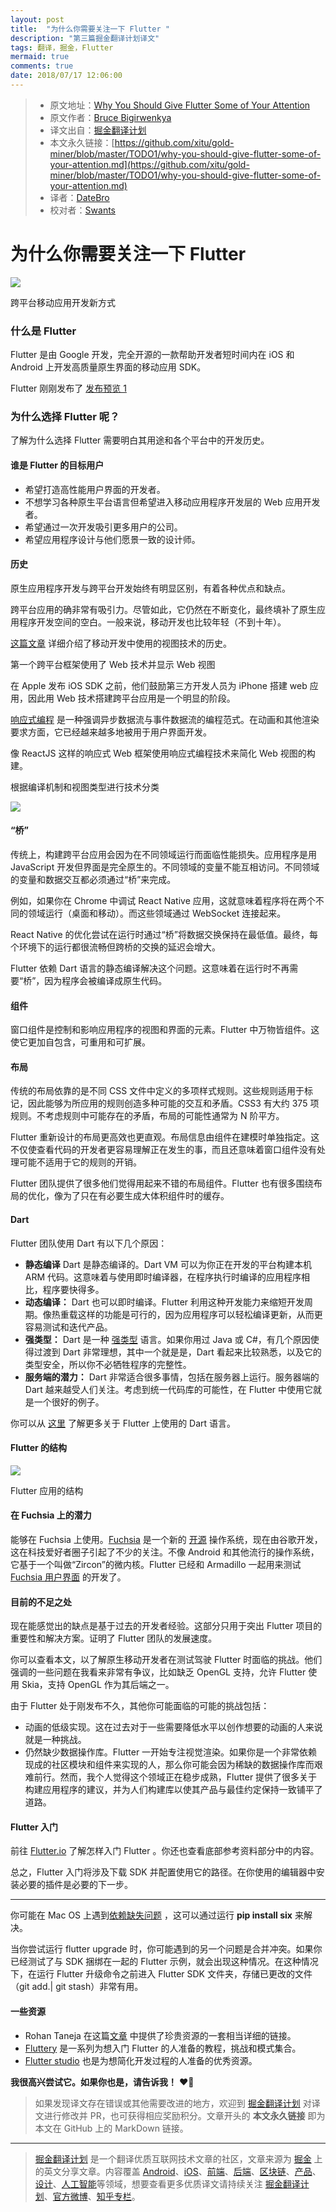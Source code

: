 ```yaml
---
layout: post
title:  "为什么你需要关注一下 Flutter "
description: "第三篇掘金翻译计划译文"
tags: 翻译，掘金，Flutter
mermaid: true
comments: true
date: 2018/07/17 12:06:00
---
```


> * 原文地址：[Why You Should Give Flutter Some of Your Attention](https://medium.com/the-andela-way/why-you-should-give-flutter-some-of-your-attention-22dd7e5cae42)
> * 原文作者：[Bruce Bigirwenkya](https://medium.com/@bruce.bigirwenkya?source=post_header_lockup)
> * 译文出自：[掘金翻译计划](https://github.com/xitu/gold-miner)
> * 本文永久链接：[https://github.com/xitu/gold-miner/blob/master/TODO1/why-you-should-give-flutter-some-of-your-attention.md](https://github.com/xitu/gold-miner/blob/master/TODO1/why-you-should-give-flutter-some-of-your-attention.md)
> * 译者：[DateBro](https://github.com/DateBro)
> * 校对者：[Swants](https://github.com/swants)

# 为什么你需要关注一下 Flutter

![](https://cdn-images-1.medium.com/max/1000/1*ksS2oqmcv5ol9nCaMkraIw.jpeg)

跨平台移动应用开发新方式

### 什么是 Flutter

Flutter 是由 Google 开发，完全开源的一款帮助开发者短时间内在 iOS 和 Android 上开发高质量原生界面的移动应用 SDK。

Flutter 刚刚发布了 [发布预览 1](https://medium.com/flutter-io/flutter-release-preview-1-943a9b6ee65a)

### 为什么选择 Flutter 呢？

了解为什么选择 Flutter 需要明白其用途和各个平台中的开发历史。

#### 谁是 Flutter 的目标用户

*   希望打造高性能用户界面的开发者。
*   不想学习各种原生平台语言但希望进入移动应用程序开发层的 Web 应用开发者。
*   希望通过一次开发吸引更多用户的公司。
*   希望应用程序设计与他们愿景一致的设计师。

#### 历史

原生应用程序开发与跨平台开发始终有明显区别，有着各种优点和缺点。

跨平台应用的确非常有吸引力。尽管如此，它仍然在不断变化，最终填补了原生应用程序开发空间的空白。一般来说，移动开发也比较年轻（不到十年）。

[这篇文章](https://hackernoon.com/whats-revolutionary-about-flutter-946915b09514) 详细介绍了移动开发中使用的视图技术的历史。

第一个跨平台框架使用了 Web 技术并显示 Web 视图

在 Apple 发布 iOS SDK 之前，他们鼓励第三方开发人员为 iPhone 搭建 web 应用，因此用 Web 技术搭建跨平台应用是一个明显的阶段。

[响应式编程](https://gist.github.com/staltz/868e7e9bc2a7b8c1f754) 是一种强调异步数据流与事件数据流的编程范式。在动画和其他渲染要求方面，它已经越来越多地被用于用户界面开发。

像 ReactJS 这样的响应式 Web 框架使用响应式编程技术来简化 Web 视图的构建。

根据编译机制和视图类型进行技术分类

![](https://cdn-images-1.medium.com/max/800/1*pxh6w9ALI-bAYHg33zZQ2g.png)

#### “桥”

传统上，构建跨平台应用会因为在不同领域运行而面临性能损失。应用程序是用 JavaScript 开发但界面是完全原生的。不同领域的变量不能互相访问。不同领域的变量和数据交互都必须通过“桥”来完成。

例如，如果你在 Chrome 中调试 React Native 应用，这就意味着程序将在两个不同的领域运行（桌面和移动）。而这些领域通过 WebSocket 连接起来。

React Native 的优化尝试在运行时通过“桥”将数据交换保持在最低值。最终，每个环境下的运行都很流畅但跨桥的交换的延迟会增大。

Flutter 依赖 Dart 语言的静态编译解决这个问题。这意味着在运行时不再需要“桥”，因为程序会被编译成原生代码。

#### 组件

窗口组件是控制和影响应用程序的视图和界面的元素。Flutter 中万物皆组件。这使它更加自包含，可重用和可扩展。

#### 布局

传统的布局依靠的是不同 CSS 文件中定义的多项样式规则。这些规则适用于标记，因此能够为所应用的规则创造多种可能的交互和矛盾。CSS3 有大约 375 项规则。不考虑规则中可能存在的矛盾，布局的可能性通常为 N 阶平方。

Flutter 重新设计的布局更高效也更直观。布局信息由组件在建模时单独指定。这不仅使查看代码的开发者更容易理解正在发生的事，而且还意味着窗口组件没有处理可能不适用于它的规则的开销。

Flutter 团队提供了很多他们觉得用起来不错的布局组件。Flutter 也有很多围绕布局的优化，像为了只在有必要生成大体积组件时的缓存。

#### Dart

Flutter 团队使用 Dart 有以下几个原因：

*   **静态编译**
    Dart 是静态编译的。Dart VM 可以为你正在开发的平台构建本机 ARM 代码。这意味着与使用即时编译器，在程序执行时编译的应用程序相比，程序要快得多。
*   **动态编译：** Dart 也可以即时编译。Flutter 利用这种开发能力来缩短开发周期。像热重载这样的功能是可行的，因为应用程序可以轻松编译更新，从而更容易测试和迭代产品。
*  **强类型：** Dart 是一种 [强类型](https://en.wikipedia.org/wiki/Strong_and_weak_typing) 语言。如果你用过 Java 或 C#，有几个原因使得过渡到 Dart 非常理想，其中一个就是是，Dart 看起来比较熟悉，以及它的类型安全，所以你不必牺牲程序的完整性。
*   **服务端的潜力：** Dart 非常适合很多事情，包括在服务器上运行。服务器端的 Dart 越来越受人们关注。考虑到统一代码库的可能性，在 Flutter 中使用它就是一个很好的例子。

你可以从 [这里](https://hackernoon.com/why-flutter-uses-dart-dd635a054ebf) 了解更多关于 Flutter 上使用的 Dart 语言。

#### Flutter 的结构

![](https://cdn-images-1.medium.com/max/800/1*okW6pQoMLLmlAhPnGL95PA.png)

Flutter 应用的结构

#### 在 Fuchsia 上的潜力

能够在 Fuchsia 上使用。[Fuchsia](https://fuchsia.googlesource.com/) 是一个新的 [开源](https://fuchsia.googlesource.com/) 操作系统，现在由谷歌开发，这在科技爱好者圈子引起了不少的关注。不像 Android 和其他流行的操作系统，它基于一个叫做“Zircon”的微内核。Flutter 已经和 Armadillo 一起用来测试 [Fuchsia 用户界面](https://9to5google.com/2018/03/02/fuchsia-friday-first-fuchsia-app/) 的开发了。

#### 目前的不足之处

现在能感觉出的缺点是基于过去的开发者经验。这部分只用于突出 Flutter 项目的重要性和解决方案。证明了 Flutter 团队的发展速度。

你可以查看本文，以了解原生移动开发者在测试驾驶 Flutter 时面临的挑战。他们强调的一些问题在我看来非常有争议，比如缺乏 OpenGL 支持，允许 Flutter 使用 Skia，支持 OpenGL 作为其后端之一。

由于 Flutter 处于刚发布不久，其他你可能面临的可能的挑战包括：

*   动画的低级实现。这在过去对于一些需要降低水平以创作想要的动画的人来说就是一种挑战。
*   仍然缺少数据操作库。Flutter 一开始专注视觉渲染。如果你是一个非常依赖现成的社区模块和组件来实现的人，那么你可能会因为稀缺的数据操作库而艰难前行。然而，我个人觉得这个领域正在稳步成熟，Flutter 提供了很多关于构建应用程序的建议，并为人们构建库以使其产品与最佳约定保持一致铺平了道路。

#### Flutter 入门

前往 [Flutter.io](http://flutter.io/) 了解怎样入门 Flutter 。你还也查看底部参考资料部分中的内容。

总之，Flutter 入门将涉及下载 SDK 并配置使用它的路径。在你使用的编辑器中安装必要的插件是必要的下一步。

* * *

你可能在 Mac OS 上遇到[依赖缺失问题](https://github.com/flutter/flutter/issues/16428) ，这可以通过运行 **pip install six** 来解决。

当你尝试运行 flutter upgrade 时，你可能遇到的另一个问题是合并冲突。如果你已经测试了与 SDK 捆绑在一起的 Flutter 示例，就会出现这种情况。在这种情况下，在运行 Flutter 升级命令之前进入 Flutter SDK 文件夹，存储已更改的文件（git add.| git stash）非常有用。

#### 一些资源

*   Rohan Taneja 在这篇[文章](https://medium.freecodecamp.org/learn-flutter-best-resources-18f88346ed0f) 中提供了珍贵资源的一套相当详细的链接。
*   [Fluttery](https://medium.com/fluttery) 是一系列为想入门 Flutter 的人准备的教程，挑战和模式集合。
*   [Flutter studio](https://flutterstudio.app/) 也是为想简化开发过程的人准备的优秀资源。

**我很高兴尝试它。如果你也是，请告诉我！** ❤️🚀

> 如果发现译文存在错误或其他需要改进的地方，欢迎到 [掘金翻译计划](https://github.com/xitu/gold-miner) 对译文进行修改并 PR，也可获得相应奖励积分。文章开头的 **本文永久链接** 即为本文在 GitHub 上的 MarkDown 链接。


---

> [掘金翻译计划](https://github.com/xitu/gold-miner) 是一个翻译优质互联网技术文章的社区，文章来源为 [掘金](https://juejin.im) 上的英文分享文章。内容覆盖 [Android](https://github.com/xitu/gold-miner#android)、[iOS](https://github.com/xitu/gold-miner#ios)、[前端](https://github.com/xitu/gold-miner#前端)、[后端](https://github.com/xitu/gold-miner#后端)、[区块链](https://github.com/xitu/gold-miner#区块链)、[产品](https://github.com/xitu/gold-miner#产品)、[设计](https://github.com/xitu/gold-miner#设计)、[人工智能](https://github.com/xitu/gold-miner#人工智能)等领域，想要查看更多优质译文请持续关注 [掘金翻译计划](https://github.com/xitu/gold-miner)、[官方微博](http://weibo.com/juejinfanyi)、[知乎专栏](https://zhuanlan.zhihu.com/juejinfanyi)。
